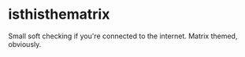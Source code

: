 # isthisthematrix
Small soft checking if you're connected to the internet. Matrix themed, obviously.
